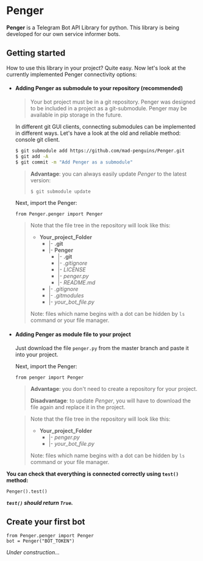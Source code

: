 # Penger
**Penger** is a Telegram Bot API Library for python. This library is being developed for our own service informer bots.

## Getting started
How to use this library in your project? Quite easy.
Now let's look at the currently implemented Penger connectivity options:

* #### Adding Penger as submodule to your repository (recommended)
  > Your bot project must be in a git repository. Penger was designed to be included in a project as a git-submodule.
  > Penger may be available in pip storage in the future.

  In different git GUI clients, connecting submodules can be implemented in different ways. Let's have a look at the old and reliable method: console git client.
  
  ```bash
  $ git submodule add https://github.com/mad-penguins/Penger.git
  $ git add -A
  $ git commit -m "Add Penger as a submodule"
  ```
  > **Advantage**: you can always easily update *Penger* to the latest version:
  > 
  > ```bash
  > $ git submodule update
  > ```
  
  Next, import the Penger:
  
  ```python3
  from Penger.penger import Penger
  ```
  
  > Note that the file tree in the repository will look like this:
  > - **Your_project_Folder**
  >     - |-  **.git**
  >     - |-  **Penger**
  >        - |-  **.git**
  >        - |-  *.gitignore*
  >        - |-  *LICENSE*
  >        - |-  *penger.py*
  >        - |-  *README.md*
  >     - |-  *.gitignore*
  >     - |-  *.gitmodules*
  >     - |-  *your_bot_file.py*
  >
  > Note: files which name begins with a dot can be hidden by `ls` command or your file manager.


* #### Adding Penger as module file to your project
  Just download the file `penger.py` from the master branch and paste it into your project.
  
  Next, import the Penger:
  
  ```python3
  from penger import Penger
  ```
  
  > **Advantage**: you don't need to create a repository for your project.
  >
  > **Disadvantage**: to update *Penger*, you will have to download the file again and replace it in the project.
  
  > Note that the file tree in the repository will look like this:
  > - **Your_project_Folder**
  >     - |-  *penger.py*
  >     - |-  *your_bot_file.py*
  >
  > Note: files which name begins with a dot can be hidden by `ls` command or your file manager.
  
**You can check that everything is connected correctly using `test()` method:**

```python3
Penger().test()
```
***`test()` should return `True`.***
  
## Create your first bot
```python3
from Penger.penger import Penger
bot = Penger("BOT_TOKEN")
```
*Under construction...*

